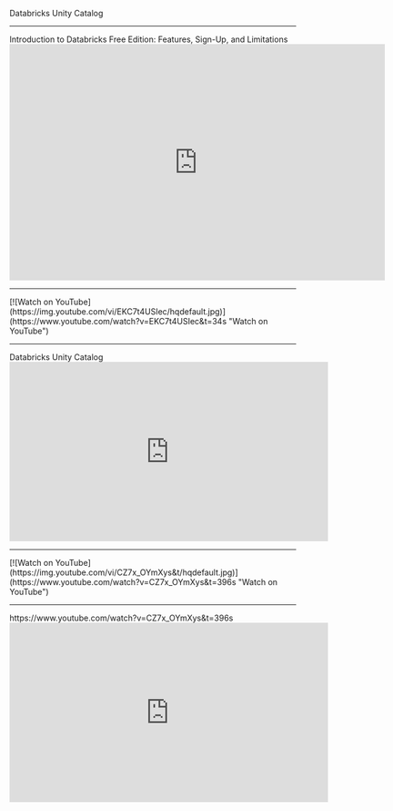 Databricks Unity Catalog

<hr>
Introduction to Databricks Free Edition: Features, Sign-Up, and Limitations
<iframe width="660" height="415" src="https://www.youtube.com/embed/MdHGIcv56hM?si=V4z1G43OzTYZk8qO" title="YouTube video player" frameborder="0" allow="accelerometer; autoplay; clipboard-write; encrypted-media; gyroscope; picture-in-picture; web-share" referrerpolicy="strict-origin-when-cross-origin" allowfullscreen></iframe>

<hr>
[![Watch on YouTube](https://img.youtube.com/vi/EKC7t4USIec/hqdefault.jpg)](https://www.youtube.com/watch?v=EKC7t4USIec&t=34s "Watch on YouTube")
<hr>
Databricks Unity Catalog

<iframe width="560" height="315"
  src="https://www.youtube.com/embed/EKC7t4USIec?start=34"
  title="YouTube video player"
  frameborder="0"
  allow="accelerometer; autoplay; clipboard-write; encrypted-media; gyroscope; picture-in-picture"
  allowfullscreen>
</iframe>

<hr>
[![Watch on YouTube](https://img.youtube.com/vi/CZ7x_OYmXys&t/hqdefault.jpg)](https://www.youtube.com/watch?v=CZ7x_OYmXys&t=396s "Watch on YouTube")
<hr>
https://www.youtube.com/watch?v=CZ7x_OYmXys&t=396s



<iframe width="560" height="315"
  src="https://www.youtube.com/embed/CZ7x_OYmXys?start=34"
  title="YouTube video player"
  frameborder="0"
  allow="accelerometer; autoplay; clipboard-write; encrypted-media; gyroscope; picture-in-picture"
  allowfullscreen>
</iframe>
